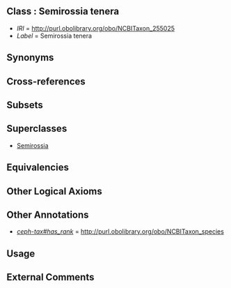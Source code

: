 
## Class : Semirossia tenera

 * *IRI* = http://purl.obolibrary.org/obo/NCBITaxon_255025
 * *Label* = Semirossia tenera

## Synonyms


## Cross-references


## Subsets


## Superclasses

 * [Semirossia](../../NCBITaxon/24/NCBITaxon_255024.md)

## Equivalencies


## Other Logical Axioms


## Other Annotations

 * *[ceph-tax#has_rank](../../ceph-tax#has/nk/ceph-tax#has_rank.md)* = http://purl.obolibrary.org/obo/NCBITaxon_species

## Usage


## External Comments

